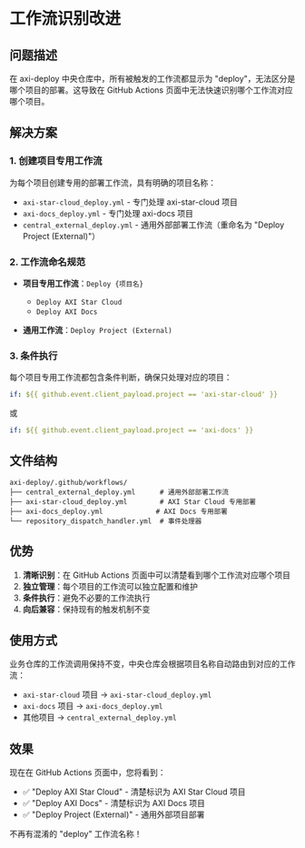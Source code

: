 # 工作流识别改进

## 问题描述

在 axi-deploy 中央仓库中，所有被触发的工作流都显示为 "deploy"，无法区分是哪个项目的部署。这导致在 GitHub Actions 页面中无法快速识别哪个工作流对应哪个项目。

## 解决方案

### 1. 创建项目专用工作流

为每个项目创建专用的部署工作流，具有明确的项目名称：

- `axi-star-cloud_deploy.yml` - 专门处理 axi-star-cloud 项目
- `axi-docs_deploy.yml` - 专门处理 axi-docs 项目
- `central_external_deploy.yml` - 通用外部部署工作流（重命名为 "Deploy Project (External)"）

### 2. 工作流命名规范

- **项目专用工作流**：`Deploy {项目名}`
  - `Deploy AXI Star Cloud`
  - `Deploy AXI Docs`

- **通用工作流**：`Deploy Project (External)`

### 3. 条件执行

每个项目专用工作流都包含条件判断，确保只处理对应的项目：

```yaml
if: ${{ github.event.client_payload.project == 'axi-star-cloud' }}
```

或

```yaml
if: ${{ github.event.client_payload.project == 'axi-docs' }}
```

## 文件结构

```
axi-deploy/.github/workflows/
├── central_external_deploy.yml      # 通用外部部署工作流
├── axi-star-cloud_deploy.yml        # AXI Star Cloud 专用部署
├── axi-docs_deploy.yml             # AXI Docs 专用部署
└── repository_dispatch_handler.yml  # 事件处理器
```

## 优势

1. **清晰识别**：在 GitHub Actions 页面中可以清楚看到哪个工作流对应哪个项目
2. **独立管理**：每个项目的工作流可以独立配置和维护
3. **条件执行**：避免不必要的工作流执行
4. **向后兼容**：保持现有的触发机制不变

## 使用方式

业务仓库的工作流调用保持不变，中央仓库会根据项目名称自动路由到对应的工作流：

- `axi-star-cloud` 项目 → `axi-star-cloud_deploy.yml`
- `axi-docs` 项目 → `axi-docs_deploy.yml`
- 其他项目 → `central_external_deploy.yml`

## 效果

现在在 GitHub Actions 页面中，您将看到：

- ✅ "Deploy AXI Star Cloud" - 清楚标识为 AXI Star Cloud 项目
- ✅ "Deploy AXI Docs" - 清楚标识为 AXI Docs 项目  
- ✅ "Deploy Project (External)" - 通用外部项目部署

不再有混淆的 "deploy" 工作流名称！ 